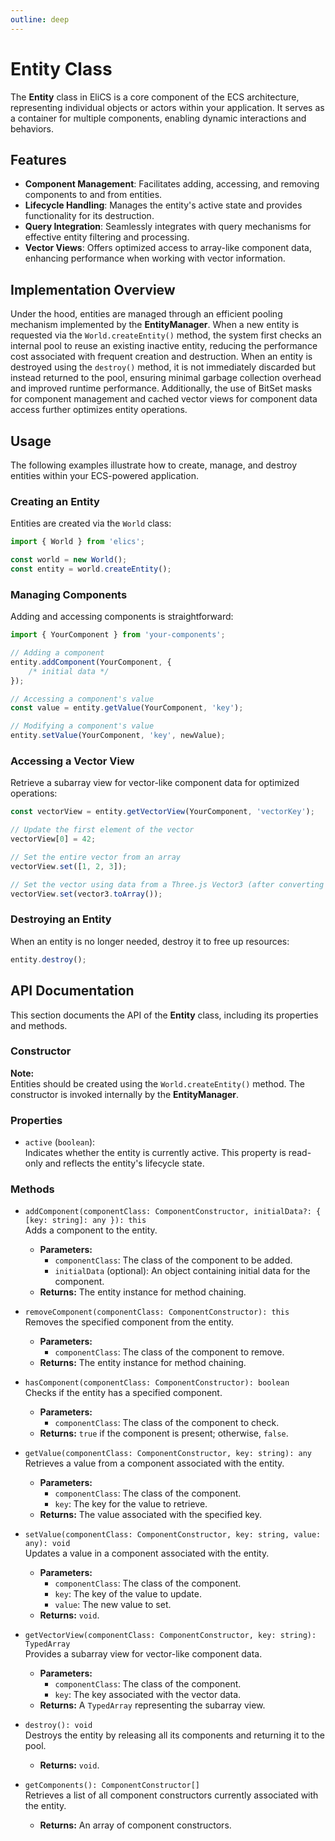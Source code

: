 ```yaml
---
outline: deep
---
```


# Entity Class

The **Entity** class in EliCS is a core component of the ECS architecture, representing individual objects or actors within your application. It serves as a container for multiple components, enabling dynamic interactions and behaviors.

## Features

- **Component Management**: Facilitates adding, accessing, and removing components to and from entities.
- **Lifecycle Handling**: Manages the entity's active state and provides functionality for its destruction.
- **Query Integration**: Seamlessly integrates with query mechanisms for effective entity filtering and processing.
- **Vector Views**: Offers optimized access to array-like component data, enhancing performance when working with vector information.

## Implementation Overview

Under the hood, entities are managed through an efficient pooling mechanism implemented by the **EntityManager**. When a new entity is requested via the `World.createEntity()` method, the system first checks an internal pool to reuse an existing inactive entity, reducing the performance cost associated with frequent creation and destruction. When an entity is destroyed using the `destroy()` method, it is not immediately discarded but instead returned to the pool, ensuring minimal garbage collection overhead and improved runtime performance. Additionally, the use of BitSet masks for component management and cached vector views for component data access further optimizes entity operations.

## Usage

The following examples illustrate how to create, manage, and destroy entities within your ECS-powered application.

### Creating an Entity

Entities are created via the `World` class:

```ts
import { World } from 'elics';

const world = new World();
const entity = world.createEntity();
```

### Managing Components

Adding and accessing components is straightforward:

```ts
import { YourComponent } from 'your-components';

// Adding a component
entity.addComponent(YourComponent, {
	/* initial data */
});

// Accessing a component's value
const value = entity.getValue(YourComponent, 'key');

// Modifying a component's value
entity.setValue(YourComponent, 'key', newValue);
```

### Accessing a Vector View

Retrieve a subarray view for vector-like component data for optimized operations:

```ts
const vectorView = entity.getVectorView(YourComponent, 'vectorKey');

// Update the first element of the vector
vectorView[0] = 42;

// Set the entire vector from an array
vectorView.set([1, 2, 3]);

// Set the vector using data from a Three.js Vector3 (after converting to an array)
vectorView.set(vector3.toArray());
```

### Destroying an Entity

When an entity is no longer needed, destroy it to free up resources:

```ts
entity.destroy();
```

## API Documentation

This section documents the API of the **Entity** class, including its properties and methods.

### Constructor

**Note:**  
Entities should be created using the `World.createEntity()` method. The constructor is invoked internally by the **EntityManager**.

### Properties

- `active` (`boolean`):  
  Indicates whether the entity is currently active. This property is read-only and reflects the entity's lifecycle state.

### Methods

- `addComponent(componentClass: ComponentConstructor, initialData?: { [key: string]: any }): this`  
  Adds a component to the entity.

  - **Parameters:**
    - `componentClass`: The class of the component to be added.
    - `initialData` (optional): An object containing initial data for the component.
  - **Returns:** The entity instance for method chaining.

- `removeComponent(componentClass: ComponentConstructor): this`  
  Removes the specified component from the entity.

  - **Parameters:**
    - `componentClass`: The class of the component to remove.
  - **Returns:** The entity instance for method chaining.

- `hasComponent(componentClass: ComponentConstructor): boolean`  
  Checks if the entity has a specified component.

  - **Parameters:**
    - `componentClass`: The class of the component to check.
  - **Returns:** `true` if the component is present; otherwise, `false`.

- `getValue(componentClass: ComponentConstructor, key: string): any`  
  Retrieves a value from a component associated with the entity.

  - **Parameters:**
    - `componentClass`: The class of the component.
    - `key`: The key for the value to retrieve.
  - **Returns:** The value associated with the specified key.

- `setValue(componentClass: ComponentConstructor, key: string, value: any): void`  
  Updates a value in a component associated with the entity.

  - **Parameters:**
    - `componentClass`: The class of the component.
    - `key`: The key of the value to update.
    - `value`: The new value to set.
  - **Returns:** `void`.

- `getVectorView(componentClass: ComponentConstructor, key: string): TypedArray`  
  Provides a subarray view for vector-like component data.

  - **Parameters:**
    - `componentClass`: The class of the component.
    - `key`: The key associated with the vector data.
  - **Returns:** A `TypedArray` representing the subarray view.

- `destroy(): void`  
  Destroys the entity by releasing all its components and returning it to the pool.

  - **Returns:** `void`.

- `getComponents(): ComponentConstructor[]`  
  Retrieves a list of all component constructors currently associated with the entity.
  - **Returns:** An array of component constructors.
